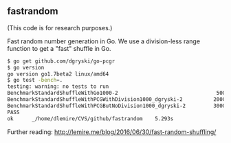## fastrandom

(This code is for research purposes.)

Fast random number generation in Go. We use a division-less range function
to get a "fast" shuffle in Go.



```bash
$ go get github.com/dgryski/go-pcgr
$ go version
go version go1.7beta2 linux/amd64
$ go test -bench=.
testing: warning: no tests to run
BenchmarkStandardShuffleWithGo1000-2                                50000         30628 ns/op
BenchmarkStandardShuffleWithPCGWithDivision1000_dgryski-2          200000          9016 ns/op
BenchmarkStandardShuffleWithPCGButNoDivision1000_dgryski-2         300000          5066 ns/op
PASS
ok      _/home/dlemire/CVS/github/fastrandom    5.293s
```

Further reading: 
http://lemire.me/blog/2016/06/30/fast-random-shuffling/
